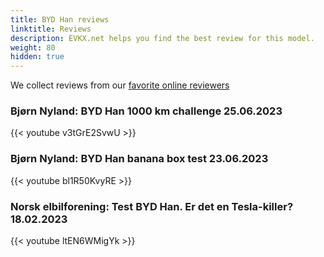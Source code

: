 ```yaml
---
title: BYD Han reviews
linktitle: Reviews
description: EVKX.net helps you find the best review for this model. 
weight: 80
hidden: true
---
```

<object type="image/svg+xml" data="../modelnavigation.svg"></object>
We collect reviews from our [favorite online reviewers](/guides/evreviewers/)

### Bjørn Nyland: BYD Han 1000 km challenge 25.06.2023

{{< youtube v3tGrE2SvwU >}}

### Bjørn Nyland: BYD Han banana box test  23.06.2023

{{< youtube bl1R50KvyRE >}}

### Norsk elbilforening: Test BYD Han. Er det en Tesla-killer? 18.02.2023

{{< youtube ltEN6WMigYk >}}

